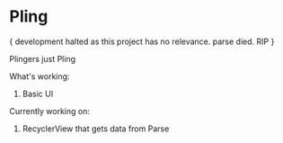 # Pling 
{ development halted as this project has no relevance. parse died. RIP }

Plingers just Pling

What's working:

1. Basic UI


Currently working on:

1. RecyclerView that gets data from Parse



